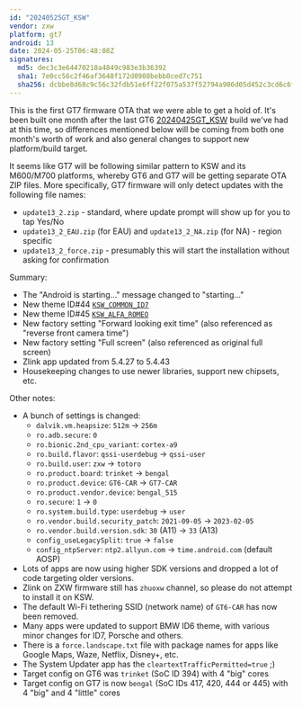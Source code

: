 ```yaml
---
id: "20240525GT_KSW"
vendor: zxw
platform: gt7
android: 13
date: 2024-05-25T06:48:08Z
signatures:
  md5: dec3c3e64470218a4849c983e3b36392
  sha1: 7e0cc56c2f46af3648f172d0908bebb0ced7c751
  sha256: dcbbe8d68c9c56c32fdb51e6ff22f075a537f52794a906d05d452c3cd6c6fe7c
---
```

This is the first GT7 firmware OTA that we were able to get a hold of. It's been built one month after the last GT6 [20240425GT_KSW](/headunits/updates/zxw/gt6/20240425GT_KSW) build we've had at this time, so differences mentioned below will be coming from both one month's worth of work and also general changes to support new platform/build target.

It seems like GT7 will be following similar pattern to KSW and its M600/M700 platforms, whereby GT6 and GT7 will be getting separate OTA ZIP files. More specifically, GT7 firmware will only detect updates with the following file names:
- `update13_2.zip` - standard, where update prompt will show up for you to tap Yes/No
- `update13_2_EAU.zip` (for EAU) and `update13_2_NA.zip` (for NA) - region specific
- `update13_2_force.zip` - presumably this will start the installation without asking for confirmation

Summary:
- The "Android is starting…" message changed to "starting…"
- New theme ID#44 [`KSW_COMMON_ID7`](/headunits/themes/zxw/44-ksw_common_id7)
- New theme ID#45 [`KSW_ALFA_ROMEO`](/headunits/themes/zxw/45-ksw_alfa_romeo)
- New factory setting "Forward looking exit time" (also referenced as "reverse front camera time")
- New factory setting "Full screen" (also referenced as original full screen)
- Zlink app updated from 5.4.27 to 5.4.43
- Housekeeping changes to use newer libraries, support new chipsets, etc.

Other notes:
- A bunch of settings is changed:
  - `dalvik.vm.heapsize`: `512m` -> `256m`
  - `ro.adb.secure`: `0`
  - `ro.bionic.2nd_cpu_variant`: `cortex-a9`
  - `ro.build.flavor`: `qssi-userdebug` -> `qssi-user`
  - `ro.build.user`: `zxw` -> `totoro`
  - `ro.product.board`: `trinket` -> `bengal`
  - `ro.product.device`: `GT6-CAR` -> `GT7-CAR`
  - `ro.product.vendor.device`: `bengal_515`
  - `ro.secure`: `1` -> `0`
  - `ro.system.build.type`: `userdebug` -> `user`
  - `ro.vendor.build.security_patch`: `2021-09-05` -> `2023-02-05`
  - `ro.vendor.build.version.sdk`: `30` (A11) -> `33` (A13)
  - `config_useLegacySplit`: `true` -> `false`
  - `config_ntpServer`: `ntp2.allyun.com` -> `time.android.com` (default AOSP)
- Lots of apps are now using higher SDK versions and dropped a lot of code targeting older versions.
- Zlink on ZXW firmware still has `zhuoxw` channel, so please do not attempt to install it on KSW.
- The default Wi-Fi tethering SSID (network name) of `GT6-CAR` has now been removed.
- Many apps were updated to support BMW ID6 theme, with various minor changes for ID7, Porsche and others.
- There is a `force.landscape.txt` file with package names for apps like Google Maps, Waze, Netflix, Disney+, etc.
- The System Updater app has the `cleartextTrafficPermitted=true` ;)
- Target config on GT6 was `trinket` (SoC ID 394) with 4 "big" cores
- Target config on GT7 is now `bengal` (SoC IDs 417, 420, 444 or 445) with 4 "big" and 4 "little" cores
